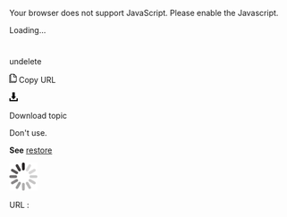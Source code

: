 Your browser does not support JavaScript. Please enable the Javascript.

Loading...

# 

undelete

![Copy URL](media/undelete/Copy.png)
Copy URL

![Download](media/undelete/Download.png)

Download topic

Don't use. 

**See** [restore](https://worldready.cloudapp.net/Styleguide/Read?id=2700&topicid=35675)

![In progress](media/undelete/activity-large.gif)

URL :
